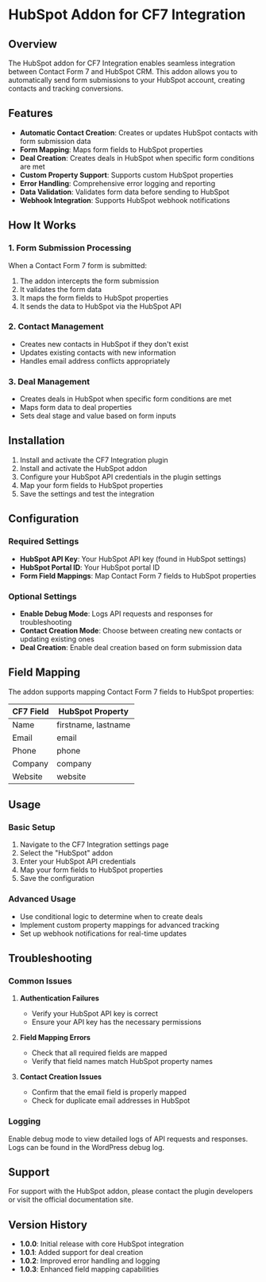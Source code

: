 # HubSpot Addon for CF7 Integration

## Overview

The HubSpot addon for CF7 Integration enables seamless integration between Contact Form 7 and HubSpot CRM. This addon allows you to automatically send form submissions to your HubSpot account, creating contacts and tracking conversions.

## Features

- **Automatic Contact Creation**: Creates or updates HubSpot contacts with form submission data
- **Form Mapping**: Maps form fields to HubSpot properties
- **Deal Creation**: Creates deals in HubSpot when specific form conditions are met
- **Custom Property Support**: Supports custom HubSpot properties
- **Error Handling**: Comprehensive error logging and reporting
- **Data Validation**: Validates form data before sending to HubSpot
- **Webhook Integration**: Supports HubSpot webhook notifications

## How It Works

### 1. Form Submission Processing
When a Contact Form 7 form is submitted:
1. The addon intercepts the form submission
2. It validates the form data
3. It maps the form fields to HubSpot properties
4. It sends the data to HubSpot via the HubSpot API

### 2. Contact Management
- Creates new contacts in HubSpot if they don't exist
- Updates existing contacts with new information
- Handles email address conflicts appropriately

### 3. Deal Management
- Creates deals in HubSpot when specific form conditions are met
- Maps form data to deal properties
- Sets deal stage and value based on form inputs

## Installation

1. Install and activate the CF7 Integration plugin
2. Install and activate the HubSpot addon
3. Configure your HubSpot API credentials in the plugin settings
4. Map your form fields to HubSpot properties
5. Save the settings and test the integration

## Configuration

### Required Settings
- **HubSpot API Key**: Your HubSpot API key (found in HubSpot settings)
- **HubSpot Portal ID**: Your HubSpot portal ID
- **Form Field Mappings**: Map Contact Form 7 fields to HubSpot properties

### Optional Settings
- **Enable Debug Mode**: Logs API requests and responses for troubleshooting
- **Contact Creation Mode**: Choose between creating new contacts or updating existing ones
- **Deal Creation**: Enable deal creation based on form submission data

## Field Mapping

The addon supports mapping Contact Form 7 fields to HubSpot properties:

| CF7 Field | HubSpot Property |
|-----------|------------------|
| Name      | firstname, lastname |
| Email     | email |
| Phone     | phone |
| Company   | company |
| Website   | website |

## Usage

### Basic Setup
1. Navigate to the CF7 Integration settings page
2. Select the "HubSpot" addon
3. Enter your HubSpot API credentials
4. Map your form fields to HubSpot properties
5. Save the configuration

### Advanced Usage
- Use conditional logic to determine when to create deals
- Implement custom property mappings for advanced tracking
- Set up webhook notifications for real-time updates

## Troubleshooting

### Common Issues
1. **Authentication Failures**
   - Verify your HubSpot API key is correct
   - Ensure your API key has the necessary permissions

2. **Field Mapping Errors**
   - Check that all required fields are mapped
   - Verify that field names match HubSpot property names

3. **Contact Creation Issues**
   - Confirm that the email field is properly mapped
   - Check for duplicate email addresses in HubSpot

### Logging
Enable debug mode to view detailed logs of API requests and responses. Logs can be found in the WordPress debug log.

## Support

For support with the HubSpot addon, please contact the plugin developers or visit the official documentation site.

## Version History

- **1.0.0**: Initial release with core HubSpot integration
- **1.0.1**: Added support for deal creation
- **1.0.2**: Improved error handling and logging
- **1.0.3**: Enhanced field mapping capabilities